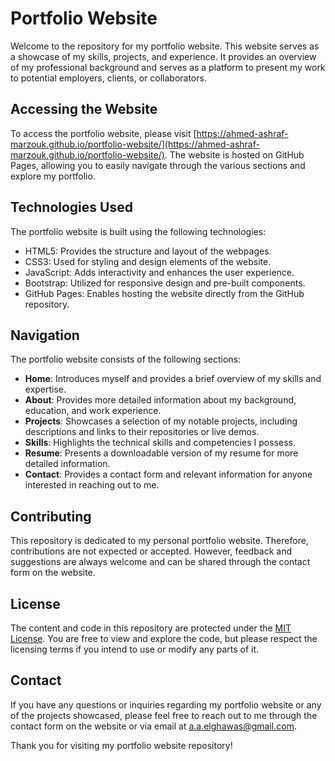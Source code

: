 # Portfolio Website

Welcome to the repository for my portfolio website. This website serves as a showcase of my skills, projects, and experience. It provides an overview of my professional background and serves as a platform to present my work to potential employers, clients, or collaborators.

## Accessing the Website

To access the portfolio website, please visit [https://ahmed-ashraf-marzouk.github.io/portfolio-website/](https://ahmed-ashraf-marzouk.github.io/portfolio-website/). The website is hosted on GitHub Pages, allowing you to easily navigate through the various sections and explore my portfolio.

## Technologies Used

The portfolio website is built using the following technologies:

- HTML5: Provides the structure and layout of the webpages.
- CSS3: Used for styling and design elements of the website.
- JavaScript: Adds interactivity and enhances the user experience.
- Bootstrap: Utilized for responsive design and pre-built components.
- GitHub Pages: Enables hosting the website directly from the GitHub repository.

## Navigation

The portfolio website consists of the following sections:

- **Home**: Introduces myself and provides a brief overview of my skills and expertise.
- **About**: Provides more detailed information about my background, education, and work experience.
- **Projects**: Showcases a selection of my notable projects, including descriptions and links to their repositories or live demos.
- **Skills**: Highlights the technical skills and competencies I possess.
- **Resume**: Presents a downloadable version of my resume for more detailed information.
- **Contact**: Provides a contact form and relevant information for anyone interested in reaching out to me.

## Contributing

This repository is dedicated to my personal portfolio website. Therefore, contributions are not expected or accepted. However, feedback and suggestions are always welcome and can be shared through the contact form on the website.

## License

The content and code in this repository are protected under the [MIT License](LICENSE). You are free to view and explore the code, but please respect the licensing terms if you intend to use or modify any parts of it.

## Contact

If you have any questions or inquiries regarding my portfolio website or any of the projects showcased, please feel free to reach out to me through the contact form on the website or via email at [a.a.elghawas@gmail.com](mailto:a.a.elghawas@gmail.com).

Thank you for visiting my portfolio website repository!

